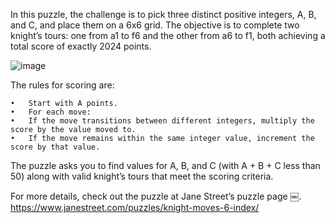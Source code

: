 In this puzzle, the challenge is to pick three distinct positive integers, A, B, and C, and place them on a 6x6 grid. The objective is to complete two knight’s tours: one from a1 to f6 and the other from a6 to f1, both achieving a total score of exactly 2024 points.

![image](https://github.com/user-attachments/assets/05571d17-3491-480f-9397-cca5160db37b)


The rules for scoring are:

	•	Start with A points.
	•	For each move:
	•	If the move transitions between different integers, multiply the score by the value moved to.
	•	If the move remains within the same integer value, increment the score by that value.

The puzzle asks you to find values for A, B, and C (with A + B + C less than 50) along with valid knight’s tours that meet the scoring criteria.

For more details, check out the puzzle at Jane Street’s puzzle page ￼. https://www.janestreet.com/puzzles/knight-moves-6-index/
